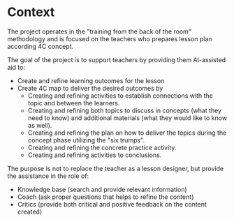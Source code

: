 # Context

The project operates in the "training from the back of the room" methodology and is focused on the teachers who prepares lesson plan according 4C concept. 

The goal of the project is to support teachers by providing them AI-assisted aid to:

* Create and refine learning outcomes for the lesson
* Create 4C map to deliver the desired outcomes by
  * Creating and refining activities to establish connections with the topic and between the learners.
  * Creating and refining both topics to discuss in concepts (what they need to know) and additional materials (what they would like to know as well).
  * Creating and refining the plan on how to deliver the topics during the concept phase utilizing the "six trumps".
  * Creating and refining the concrete practice activity. 
  * Creating and refining activities to conclusions.

The purpose is not to replace the teacher as a lesson designer, but provide the assistance in the role of:
* Knowledge base (search and provide relevant information)
* Coach (ask proper questions that helps to refine the content)
* Critics (provide both critical and positive feedback on the content created)